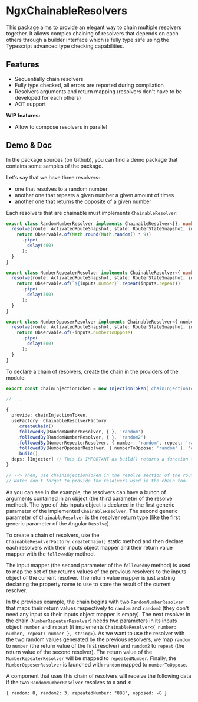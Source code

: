 # NgxChainableResolvers

This package aims to provide an elegant way to chain multiple resolvers together. 
It allows complex chaining of resolvers that depends on each others through a builder
interface which is fully type safe using the Typescript advanced type checking capabilities.

## Features

 * Sequentially chain resolvers
 * Fully type checked, all errors are reported during compilation
 * Resolvers arguments and return mapping (resolvers don't have to be developed for each others)
 * AOT support
 
**WIP features:**

 * Allow to compose resolvers in parallel
 
## Demo & Doc

In the package sources (on Github), you can find a demo package that contains some samples of
the package.

Let's say that we have three resolvers: 

 * one that resolves to a random number
 * another one that repeats a given number a given amount of times
 * another one that returns the opposite of a given number

Each resolvers that are chainable must implements ```ChainableResolver```:

```typescript
export class RandomNumberResolver implements ChainableResolver<{}, number> {
  resolve(route: ActivatedRouteSnapshot, state: RouterStateSnapshot, inputs: {}): Observable<number> {
    return Observable.of(Math.round(Math.random() * 9))
      .pipe(
        delay(400)
      );
  }
}
```

```typescript
export class NumberRepeaterResolver implements ChainableResolver<{ number: number, repeat: number }, string> {
  resolve(route: ActivatedRouteSnapshot, state: RouterStateSnapshot, inputs: { number: number, repeat: number }): Observable<string> {
    return Observable.of(`${inputs.number}`.repeat(inputs.repeat))
      .pipe(
        delay(300)
      );
  }
}
```

```typescript
export class NumberOpposerResolver implements ChainableResolver<{ numberToOppose: number }, number> {
  resolve(route: ActivatedRouteSnapshot, state: RouterStateSnapshot, inputs: { numberToOppose: number }): Observable<number> {
    return Observable.of(-inputs.numberToOppose)
      .pipe(
        delay(500)
      );
  }
}
```

To declare a chain of resolvers, create the chain in the providers of the module:

```typescript
export const chainInjectionToken = new InjectionToken('chainInjectionToken');

// ...

{
  provide: chainInjectionToken,
  useFactory: ChainableResolverFactory
    .createChain()
    .followedBy(RandomNumberResolver, { }, 'random')
    .followedBy(RandomNumberResolver, { }, 'random2')
    .followedBy(NumberRepeaterResolver, { number: 'random', repeat: 'random2' }, 'repeatedNumber')
    .followedBy(NumberOpposerResolver, { numberToOppose: 'random' }, 'opposed')
    .build(),
  deps: [Injector] // This is IMPORTANT as build() returns a function that needs Injector.
}

// --> Then, use chainInjectionToken in the resolve section of the route.
// Note: don't forget to provide the resolvers used in the chain too.

```

As you can see in the example, the resolvers can have a bunch of arguments contained in an object (the third parameter of the
resolve method). The type of this inputs object is declared in the first generic parameter of the implemented 
```ChainableResolver```. The second generic parameter of ```ChainableResolver``` is
the resolver return type (like the first generic parameter of the Angular ```Resolve```).

To create a chain of resolvers, use the ```ChainableResolverFactory.createChain()``` static method
and then declare each resolvers with their inputs object mapper and their return value mapper with
the ```followedBy``` method.

The input mapper (the second parameter of the ```followedBy``` method) is used to map the set of the
returns values of the previous resolvers to the inputs object of the current resolver. The return value
mapper is just a string declaring the property name to use to store the result of the current resolver.

In the previous example, the chain begins with two ```RandomNumberResolver``` that maps their return values respectively to
```random``` and ```random2``` (they don't need any input so their inputs object mapper is empty). The next
resolver in the chain (```NumberRepeaterResolver```) needs two parameters in its inputs object: ```number``` and
```repeat``` (it implements ```ChainableResolver<{ number: number, repeat: number }, string>```). As we want
to use the resolver with the two random values generated by the previous resolvers, we map ```random``` to ```number```
(the return value of the first resolver) and ```random2``` to ```repeat``` (the return value of the second resolver).
The return value of the ```NumberRepeaterResolver``` will be mapped to ```repeatedNumber```. Finally, the
```NumberOpposerResolver``` is launched with ```random``` mapped to ```numberToOppose```.

A component that uses this chain of resolvers will receive the following data if the two ```RandomNumberResolver```
resolves to ```8``` and ```3```:

```
{ random: 8, random2: 3, repeatedNumber: "888", opposed: -8 }
```
